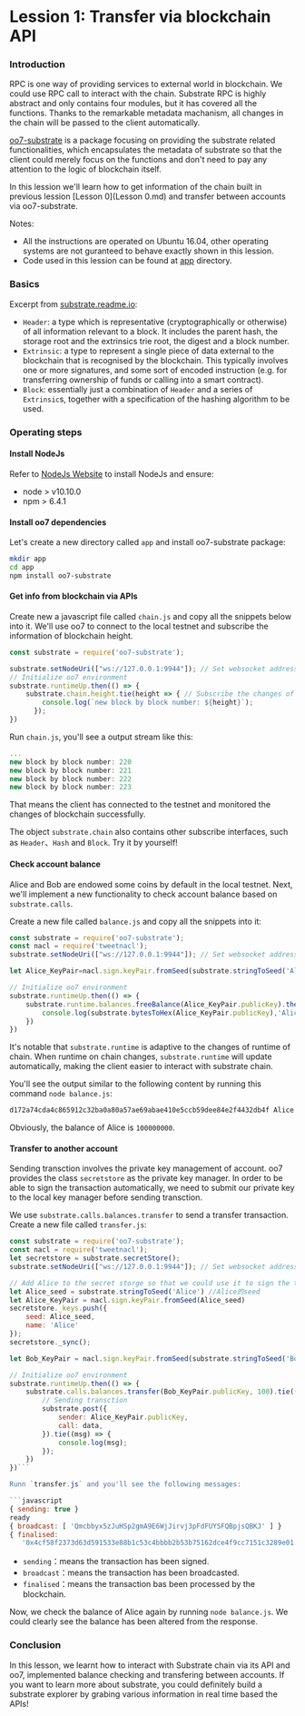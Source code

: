 # Lession 1: Transfer via blockchain API

### Introduction

RPC is one way of providing services to external world in blockchain. We could use RPC call to interact with the chain. Substrate RPC is highly abstract and only contains four modules, but it has covered all the functions. Thanks to the remarkable metadata machanism, all changes in the chain will be passed to the client automatically.

[oo7-substrate](https://github.com/paritytech/oo7/tree/master/packages/oo7-substrate) is a package focusing on providing the substrate related functionalities, which encapsulates the metadata of substrate so that the client could merely focus on the functions and don't need to pay any attention to the logic of blockchain itself.

In this lession we'll learn how to get information of the chain built in previous lession [Lesson 0](Lesson 0.md) and transfer between accounts via oo7-substrate.

Notes:

- All the instructions are operated on Ubuntu 16.04, other operating systems are not guranteed to behave exactly shown in this lession.
- Code used in this lession can be found at [app](../app/) directory.

### Basics

Excerpt from [substrate.readme.io](https://substrate.readme.io/v1.0.0/docs#section-core-datatypes):

- `Header`: a type which is representative (cryptographically or otherwise) of all information relevant to a block. It includes the parent hash, the storage root and the extrinsics trie root, the digest and a block number.
- `Extrinsic`: a type to represent a single piece of data external to the blockchain that is recognised by the blockchain. This typically involves one or more signatures, and some sort of encoded instruction (e.g. for transferring ownership of funds or calling into a smart contract).
- `Block`: essentially just a combination of `Header` and a series of `Extrinsic`s, together with a specification of the hashing algorithm to be used.

### Operating steps

#### Install NodeJs

Refer to [NodeJs Website](https://nodejs.org/en/) to install NodeJs and ensure:

- node > v10.10.0
- npm > 6.4.1

#### Install oo7 dependencies

Let's create a new directory called `app` and install oo7-substrate package:

```bash
mkdir app
cd app
npm install oo7-substrate
```

#### Get info from blockchain via APIs

Create new a javascript file called `chain.js` and copy all the snippets below into it. We'll use oo7 to connect to the local testnet and subscribe the information of blockchain height.

```javascript
const substrate = require('oo7-substrate');

substrate.setNodeUri(["ws://127.0.0.1:9944"]); // Set websocket address of node PRC
// Initialize oo7 environment
substrate.runtimeUp.then(() => {
    substrate.chain.height.tie(height => { // Subscribe the changes of blockchain height
        console.log(`new block by block number: ${height}`);
      });
})
```

Run `chain.js`, you'll see a output stream like this:

```javascript
...
new block by block number: 220
new block by block number: 221
new block by block number: 222
new block by block number: 223
```

That means the client has connected to the testnet and monitored the changes of blockchain successfully.

The object `substrate.chain` also contains other subscribe interfaces, such as `Header`、`Hash` and `Block`. Try it by yourself!

#### Check account balance

Alice and Bob are endowed some coins by default in the local testnet. Next, we'll implement a new functionality to check account balance based on `substrate.calls`.

Create a new file called `balance.js` and copy all the snippets into it:

```javascript
const substrate = require('oo7-substrate');
const nacl = require('tweetnacl');
substrate.setNodeUri(["ws://127.0.0.1:9944"]); // Set websocket address of node PRC

let Alice_KeyPair=nacl.sign.keyPair.fromSeed(substrate.stringToSeed('Alice'))//Alice的seed

// Initialize oo7 environment
substrate.runtimeUp.then(() => {
    substrate.runtime.balances.freeBalance(Alice_KeyPair.publicKey).then((v) => {
        console.log(substrate.bytesToHex(Alice_KeyPair.publicKey),'Alice FreeBalance=' ,v.toString())
    })
})
```

It's notable that `substrate.runtime` is adaptive to the changes of runtime of chain. When runtime on chain changes, `substrate.runtime` will update automatically, making the client easier to interact with substrate chain.

You'll see the output similar to the following content by running this command `node balance.js`:

```bash
d172a74cda4c865912c32ba0a80a57ae69abae410e5ccb59dee84e2f4432db4f Alice FreeBalance= 100000000
```

Obviously, the balance of Alice is `100000000`.

#### Transfer to another account

Sending transction involves the private key management of account. oo7 provides the class `secretstore` as the private key manager. In order to be able to sign the transaction automatically, we need to submit our private key to the local key manager before sending transction.

We use `substrate.calls.balances.transfer` to send a transfer transaction. Create a new file called `transfer.js`:

```javascript
const substrate = require('oo7-substrate');
const nacl = require('tweetnacl');
let secretstore = substrate.secretStore();
substrate.setNodeUri(["ws://127.0.0.1:9944"]); // Set websocket address of node PRC

// Add Alice to the secret storge so that we could use it to sign the transaction
let Alice_seed = substrate.stringToSeed('Alice') //Alice的seed
let Alice_KeyPair = nacl.sign.keyPair.fromSeed(Alice_seed)
secretstore._keys.push({
    seed: Alice_seed,
    name: 'Alice'
});
secretstore._sync();

let Bob_KeyPair = nacl.sign.keyPair.fromSeed(substrate.stringToSeed('Bob')) //Bob的seed

// Initialize oo7 environment
substrate.runtimeUp.then(() => {
    substrate.calls.balances.transfer(Bob_KeyPair.publicKey, 100).tie((data) => {
        // Sending transction
        substrate.post({
            sender: Alice_KeyPair.publicKey,
            call: data,
        }).tie((msg) => {
            console.log(msg);
        });
    })
})```

Runn `transfer.js` and you'll see the following messages:

```javascript
{ sending: true }
ready
{ broadcast: [ 'Qmcbbyx5zJuHSp2gmA9E6WjJirvj3pFdFUYSFQBpjsQBKJ' ] }
{ finalised:
   '0x4cf58f2373d63d591533e88b1c53c4bbbb2b53b75162dce4f9cc7151c3289e01' }
```

- `sending`：means the transaction has been signed.
- `broadcast`：means the transaction has been broadcasted.
- `finalised`：means the transaction bas been processed by the blockchain.

Now, we check the balance of Alice again by running `node balance.js`. We could clearly see the balance has been altered from the response.

### Conclusion

In this lesson, we learnt how to interact with Substrate chain via its API and oo7, implemented balance checking and transfering between accounts. If you want to learn more about substrate, you could definitely build a substrate explorer by grabing various information in real time based the APIs!
